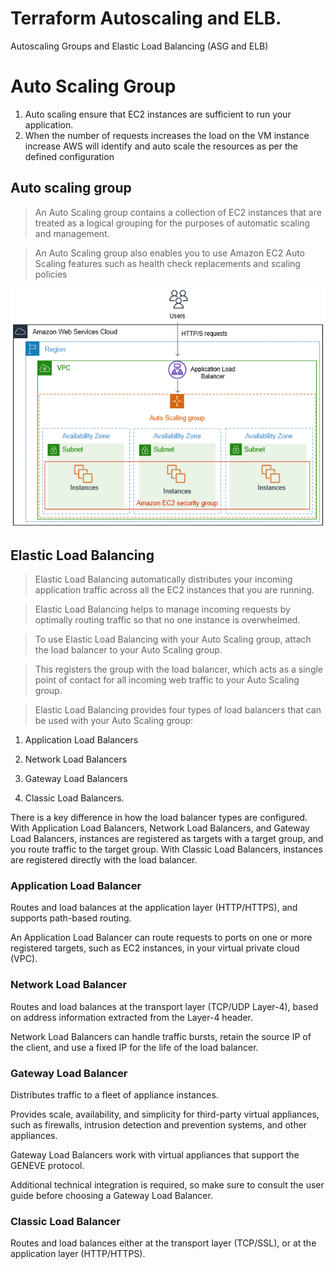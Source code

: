 # Terraform Autoscaling and ELB.

Autoscaling Groups and Elastic Load Balancing (ASG and ELB)

# Auto Scaling Group

1. Auto scaling ensure that EC2 instances are sufficient to run your application.
2. When the number of requests increases the load on the VM instance increase AWS will identify and auto scale the resources as per the defined configuration

## Auto scaling group

> An Auto Scaling group contains a collection of EC2 instances that are treated as a logical grouping for the purposes of automatic scaling and management. 

> An Auto Scaling group also enables you to use Amazon EC2 Auto Scaling features such as health check replacements and scaling policies

![Auto Scaling](./images/AWS-ELB-tutorial-architecture-diagram.png)


## Elastic Load Balancing

> Elastic Load Balancing automatically distributes your incoming application traffic across all the EC2 instances that you are running.

> Elastic Load Balancing helps to manage incoming requests by optimally routing traffic so that no one instance is overwhelmed.

> To use Elastic Load Balancing with your Auto Scaling group, attach the load balancer to your Auto Scaling group. 

> This registers the group with the load balancer, which acts as a single point of contact for all incoming web traffic to your Auto Scaling group.

> Elastic Load Balancing provides four types of load balancers that can be used with your Auto Scaling group: 

1. Application Load Balancers

2. Network Load Balancers

3. Gateway Load Balancers

4. Classic Load Balancers.

There is a key difference in how the load balancer types are configured. With Application Load Balancers, Network Load Balancers, and Gateway Load Balancers, instances are registered as targets with a target group, and you route traffic to the target group. With Classic Load Balancers, instances are registered directly with the load balancer.

### Application Load Balancer

Routes and load balances at the application layer (HTTP/HTTPS), and supports path-based routing. 

An Application Load Balancer can route requests to ports on one or more registered targets, such as EC2 instances, in your virtual private cloud (VPC).

### Network Load Balancer

Routes and load balances at the transport layer (TCP/UDP Layer-4), based on address information extracted from the Layer-4 header. 

Network Load Balancers can handle traffic bursts, retain the source IP of the client, and use a fixed IP for the life of the load balancer.

### Gateway Load Balancer

Distributes traffic to a fleet of appliance instances. 

Provides scale, availability, and simplicity for third-party virtual appliances, such as firewalls, intrusion detection and prevention systems, and other appliances. 

Gateway Load Balancers work with virtual appliances that support the GENEVE protocol. 

Additional technical integration is required, so make sure to consult the user guide before choosing a Gateway Load Balancer.

### Classic Load Balancer

Routes and load balances either at the transport layer (TCP/SSL), or at the application layer (HTTP/HTTPS).